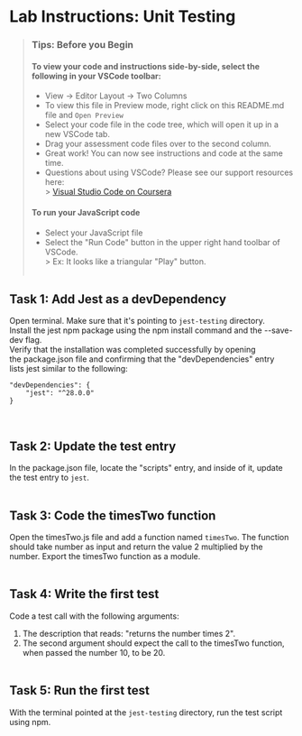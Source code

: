 # Lab Instructions: Unit Testing

> ### **Tips: Before you Begin**
> #### **To view your code and instructions side-by-side**, select the following in your VSCode toolbar:
> - View -> Editor Layout -> Two Columns
> - To view this file in Preview mode, right click on this README.md file and `Open Preview`
> - Select your code file in the code tree, which will open it up in a new VSCode tab.
> - Drag your assessment code files over to the second column.
> - Great work! You can now see instructions and code at the same time.
> - Questions about using VSCode? Please see our support resources here:  
    > [Visual Studio Code on Coursera](https://www.coursera.org/learn/programming-with-javascript/supplement/roMvE/visual-studio-code-on-coursera)
> #### **To run your JavaScript code**
> - Select your JavaScript file
> - Select the "Run Code" button in the upper right hand toolbar of VSCode.  
    > Ex: It looks like a triangular "Play" button.
    <br><br>

## Task 1: Add Jest as a devDependency

Open terminal. Make sure that it's pointing to `jest-testing` directory.  
Install the jest npm package using the npm install command and the --save-dev flag.  
Verify that the installation was completed successfully by opening the package.json file and confirming that the "devDependencies" entry lists jest similar to the following:

```
"devDependencies": {
    "jest": "^28.0.0"
}
```
<br>

## Task 2: Update the test entry

In the package.json file, locate the "scripts" entry, and inside of it, update the test entry to `jest`.
<br><br>

## Task 3: Code the timesTwo function

Open the timesTwo.js file and add a function named `timesTwo`. The function should take number as input and return the value 2 multiplied by the number.
Export the timesTwo function as a module.
<br><br>

## Task 4: Write the first test
Code a test call with the following arguments:
1. The description that reads: "returns the number times 2".
2. The second argument should expect the call to the timesTwo function, when passed the number 10, to be 20.
   <br><br>

## Task 5: Run the first test
With the terminal pointed at the `jest-testing` directory, run the test script using npm.

